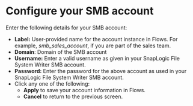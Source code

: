 # Configure your SMB account

Enter the following details for your SMB account:

* **Label:** User-provided name for the account instance in Flows. For example, _smb\_sales\_account_, if you are part of the sales team.
* **Domain**: Domain of the SMB account
* **Username:** Enter a valid username as given in your SnapLogic File System Writer SMB account.
* **Password:** Enter the password for the above account as used in your SnapLogic File System Writer SMB account.
* Click any one of the following:
  * **Apply** to save your account information in Flows.
  * **Cancel** to return to the previous screen.
